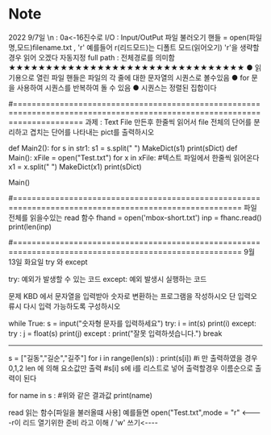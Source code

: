 # Note
2022 9/7일
\n : 0a<-16진수로
I/O : Input/OutPut
파일 불러오기
핸들 = open(파일명,모드)filename.txt , 'r' 예를들어 r(리드모드)는 디폴트 모드(읽어오기) 'r'을 생략할경우 읽어 오겠다 자동지정
full path : 전체경로를 의미함 ★★★★★★★★★★★★★★★★★★★★★★★★★★★★★★★★
● 읽기용으로 열린 파일 핸들은 파일의 각 줄에 대한 문자열의 시퀀스로 볼수있음
● for 문을 사용하여 시퀀스를 반복하여 돌 수 있음
● 시퀀스는 정렬된 집합이다

#===========================================================================================================================
과제 : Text File 만든후
한줄씩 읽어서 file 전체의 단어를 분리하고 겹치는 단어를 나타내는 pict를 출력하시오


def Main2():
    for s in str1:
        s1 = s.split(" ")
        MakeDict(s1)
    print(sDict)
def Main():
    xFile = open("Test.txt")
    for x in xFile:                 #텍스트 파일에서 한줄씩 읽어온다
        x1 = x.split(" ")
        MakeDict(x1)
    print(sDict)
        
Main()



#=======================================================================================================
파일 전체를 읽을수있는 read 함수
fhand = open('mbox-short.txt')
inp = fhanc.read()
print(len(inp)

#=======================================================================================================
9월 13일 화요일
try 와 except

try:
	예외가 발생할 수 있는 코드
except:
	예외 발생시 실행하는 코드

문제
KBD 에서 문자열을 입력받아 숫자로 변환하는 프로그램을 작성하시오 단 입력오류시 다시 입력 가능하도록 구성하시오

while True:
    s = input("숫자형 문자를 입력하세요")
    try:
        i = int(s)
        print(i)
    except:
        try :
            j = float(s)
            print(j)
        except :
            print("잘못 입력하셧습니다.")
            break
	    
	    
	    
--------------------------------------------------------------------------------------------------------------------------------------	    
	    
s = ["길동","길순","길주"]
for i in range(len(s)) :
    print(s[i])           #i 만 출력하였을 경우 0,1,2 len 에 의해 요소값만 출력
                            #s[i] s에 i를 리스트로 넣어 출력할경우 이름순으로 출력이 된다

for name in s :         #위와 같은 결과값
    print(name)




read 읽는 함수[파일을 불러올떄 사용] 예를들면 open("Test.txt",mode = "r" <----r이 리드 열기위한 준비 라고 이해 / 'w' 쓰기<----
